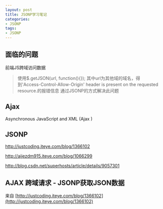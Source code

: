 ```yaml
---
layout: post
title: JSONP学习笔记
categories:
- JSONP
tags:
- JSONP
---
```


## 面临的问题

前端JS跨域访问数据

> 使用$.getJSON(url, function(){}); 其中url为其他域的域名，得到'Access-Control-Allow-Origin' header is present on the requested
resource.的报错信息
> 通过JSONP的方式解决此问题

## Ajax

Asynchronous JavaScript and XML (Ajax ) 

## JSONP

http://justcoding.iteye.com/blog/1366102

http://aijezdm915.iteye.com/blog/1066299

http://blog.csdn.net/superhosts/article/details/9057301

## AJAX 跨域请求 - JSONP获取JSON数据

来自 [http://justcoding.iteye.com/blog/1366102](http://justcoding.iteye.com/blog/1366102)

